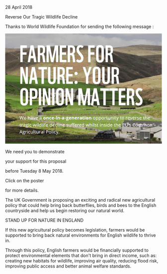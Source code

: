 28 April 2018

Reverse Our Tragic Wildlife Decline

Thanks to World Wildlife Foundation for sending the following message :

[](https://www.wwf.org.uk/campaigns/agriculture-bill?pc=VCX002001&_ccCt=jEpQijQDMm2M0iiDA5kHOKOgEsXFgUOFqsqQr2vvDwqi3bgDjkwbdkrvZlcNWqqu)

![Image](images/nm0473_1.gif)

We need you to demonstrate

your support for this proposal

before Tuesday 8 May 2018.

Click on the poster

for more details.

The UK Government is proposing an exciting and radical new agricultural policy that could help bring back butterflies, birds and bees to the English countryside and help us begin restoring our natural world.

STAND UP FOR NATURE IN ENGLAND

If this new agricultural policy becomes legislation, farmers would be supported to bring back natural environments for English wildlife to thrive in.

Through this policy, English farmers would be financially supported to protect environmental elements that don't bring in direct income, such as: creating new habitats for wildlife, improving air quality, reducing flood risk, improving public access and better animal welfare standards.
